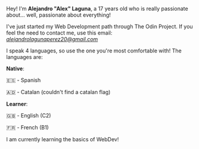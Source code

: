 Hey! I'm **Alejandro "Alex" Laguna**, a 17 years old who is really passionate about... well, passionate about everything!

I've just started my Web Development path through The Odin Project. If you feel the need to contact me, use this email: 
*alejandrolagunaperez20@gmail.com*

I speak 4 languages, so use the one you're most comfortable with! The languages are:

**Native**:

🇪🇸 - Spanish 

🇦🇩 - Catalan (couldn't find a catalan flag)


**Learner**:

🇬🇧 - English (C2)

🇫🇷 - French (B1)


I am currently learning the basics of WebDev!
